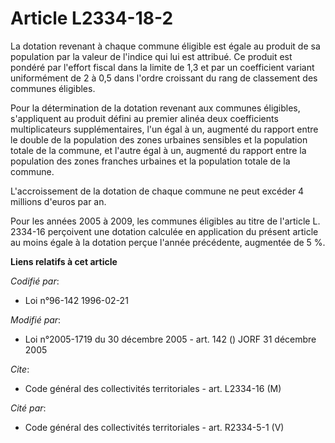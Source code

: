 # Article L2334-18-2

La dotation revenant à chaque commune éligible est égale au produit de sa population par la valeur de l'indice qui lui est
attribué. Ce produit est pondéré par l'effort fiscal dans la limite de 1,3 et par un coefficient variant uniformément de 2 à
0,5 dans l'ordre croissant du rang de classement des communes éligibles.

Pour la détermination de la dotation revenant aux communes éligibles, s'appliquent au produit défini au premier alinéa deux
coefficients multiplicateurs supplémentaires, l'un égal à un, augmenté du rapport entre le double de la population des zones
urbaines sensibles et la population totale de la commune, et l'autre égal à un, augmenté du rapport entre la population des
zones franches urbaines et la population totale de la commune.

L'accroissement de la dotation de chaque commune ne peut excéder 4 millions d'euros par an.

Pour les années 2005 à 2009, les communes éligibles au titre de l'article L. 2334-16 perçoivent une dotation calculée en
application du présent article au moins égale à la dotation perçue l'année précédente, augmentée de 5 %.

**Liens relatifs à cet article**

_Codifié par_:

  - Loi n°96-142 1996-02-21

_Modifié par_:

  - Loi n°2005-1719 du 30 décembre 2005 - art. 142 () JORF 31 décembre 2005

_Cite_:

  - Code général des collectivités territoriales - art. L2334-16 (M)

_Cité par_:

  - Code général des collectivités territoriales - art. R2334-5-1 (V)
